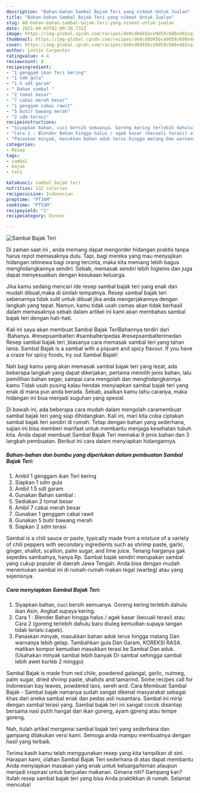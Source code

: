 ```yaml
---
description: "Bahan-bahan Sambal Bajak Teri yang nikmat Untuk Jualan"
title: "Bahan-bahan Sambal Bajak Teri yang nikmat Untuk Jualan"
slug: 88-bahan-bahan-sambal-bajak-teri-yang-nikmat-untuk-jualan
date: 2021-04-03T02:09:10.731Z
image: https://img-global.cpcdn.com/recipes/de0cd0d45bce9d59/680x482cq70/sambal-bajak-teri-foto-resep-utama.jpg
thumbnail: https://img-global.cpcdn.com/recipes/de0cd0d45bce9d59/680x482cq70/sambal-bajak-teri-foto-resep-utama.jpg
cover: https://img-global.cpcdn.com/recipes/de0cd0d45bce9d59/680x482cq70/sambal-bajak-teri-foto-resep-utama.jpg
author: Lottie Carpenter
ratingvalue: 4.4
reviewcount: 8
recipeingredient:
- "1 genggam ikan Teri kering"
- "1 sdm gula"
- "1.5 sdt garam"
- " Bahan sambal "
- "2 tomat besar"
- "7 cabai merah besar"
- "1 genggam cabai rawit"
- "5 butir bawang merah"
- "2 sdm terasi"
recipeinstructions:
- "Siyapkan bahan, cuci bersih semuanya. Goreng kering terlebih dahulu ikan Asin, Angkat supaya kering."
- "Cara 1 : Blender Bahan hingga halus / agak kasar (kecuali terasi) atau Cara 2 (goreng terlebih dahulu baru diuleg kemudian supaya tangan tidak terlalu capek)."
- "Panaskan minyak, masukkan bahan aduk terus hingga matang Dan warnanya lebih gelap. Tambahkan gula Dan Garam, KOREKSI RASA. matikan kompor kemudian masukkan terasi ke Sambal Dan aduk. (Usahakan minyak sambal lebih banyak Dr sambal sehingga sambal lebih awet kurleb 2 minggu)"
categories:
- Resep
tags:
- sambal
- bajak
- teri

katakunci: sambal bajak teri 
nutrition: 132 calories
recipecuisine: Indonesian
preptime: "PT36M"
cooktime: "PT55M"
recipeyield: "1"
recipecategory: Dinner

---
```



![Sambal Bajak Teri](https://img-global.cpcdn.com/recipes/de0cd0d45bce9d59/680x482cq70/sambal-bajak-teri-foto-resep-utama.jpg)

Di zaman  saat ini , anda memang dapat mengorder hidangan praktis tanpa harus repot memasaknya dulu. Tapi, bagi mereka yang mau menyajikan hidangan istimewa bagi orang tercinta, maka kita memang lebih bagus menghidangkannya sendiri. Sebab, memasak sendiri lebih higienis dan juga dapat menyesuaikan dengan kesukaan keluarga.

Jika kamu sedang mencari ide resep sambal bajak teri yang enak dan mudah dibuat,maka di sinilah tempatnya. Resep sambal bajak teri  sebenarnya tidak sulit untuk dibuat jika anda mengerjakannya dengan langkah yang tepat. Namun, kamu tidak usah cemas akan tidak berhasil dalam memasaknya 
sebab dalam artikel ini kami akan membahas sambal bajak teri dengan hati-hati.  

Kali ini saya akan membuat Sambal Bajak TeriBahannya terdiri dari :Bahanya. #resepsambalteri #sambalteripedas #resepsambalterimedan Resep sambal bajak teri ,biasanya cara memasak sambal teri yang tahan lama. Sambal Bajak is a sambal with a piquant and spicy flavour. If you have a craze for spicy foods, try out Sambal Bajak!

Nah bagi kamu yang akan memasak sambal bajak teri yang lezat, ada beberapa langkah yang dapat dikerjakan, pertama memilih jenis bahan, lalu pemilihan bahan segar, sampai cara mengolah dan menghidangkannya. kamu Tidak usah pusing kalau hendak menyiapkan sambal bajak teri yang enak di mana pun anda berada. Sebab, asalkan kamu  tahu caranya, maka hidangan ini bisa menjadi suguhan yang spesial.

Di bawah ini, ada beberapa cara mudah dalam mengolah caramembuat sambal bajak teri yang siap dihidangkan. Kali ini, mari kita coba ciptakan sambal bajak teri sendiri di rumah. Tetap dengan bahan yang sederhana, sajian ini bisa memberi manfaat untuk membantu menjaga kesehatan tubuh kita. Anda dapat membuat Sambal Bajak Teri memakai 9 jenis bahan dan 3 langkah pembuatan. Berikut ini cara dalam menyiapkan hidangannya.

<!--inarticleads1-->

##### Bahan-bahan dan bumbu yang diperlukan dalam pembuatan Sambal Bajak Teri:

1. Ambil 1 genggam ikan Teri kering
1. Siapkan 1 sdm gula
1. Ambil 1.5 sdt garam
1. Gunakan  Bahan sambal :
1. Sediakan 2 tomat besar
1. Ambil 7 cabai merah besar
1. Gunakan 1 genggam cabai rawit
1. Gunakan 5 butir bawang merah
1. Siapkan 2 sdm terasi


Sambal is a chili sauce or paste, typically made from a mixture of a variety of chili peppers with secondary ingredients such as shrimp paste, garlic, ginger, shallot, scallion, palm sugar, and lime juice. Tenang harganya gak sepedes sambalnya, hanya Rp. Sambal bajak sendiri merupakan sambal yang cukup populer di daerah Jawa Tengah. Anda bisa dengan mudah menemukan sambal ini di rumah-rumah makan tegal (warteg) atau yang sejenisnya. 

<!--inarticleads2-->

##### Cara menyiapkan Sambal Bajak Teri:

1. Siyapkan bahan, cuci bersih semuanya. Goreng kering terlebih dahulu ikan Asin, Angkat supaya kering.
1. Cara 1 : Blender Bahan hingga halus / agak kasar (kecuali terasi) atau Cara 2 (goreng terlebih dahulu baru diuleg kemudian supaya tangan tidak terlalu capek).
1. Panaskan minyak, masukkan bahan aduk terus hingga matang Dan warnanya lebih gelap. Tambahkan gula Dan Garam, KOREKSI RASA. matikan kompor kemudian masukkan terasi ke Sambal Dan aduk. (Usahakan minyak sambal lebih banyak Dr sambal sehingga sambal lebih awet kurleb 2 minggu)


Sambal Bajak is made from red chile, powdered galangal, garlic, nutmeg, palm sugar, dried shrimp paste, shallots and tamarind. Some recipes call for Indonesian bay leaves, powdered laos, sereh and. Cara Membuat Sambal Bajak - Sambal bajak namanya sudah sangat dikenal masyarakat sebagai khas dari aneka sambal enak dan pedas asli nusantara. Sambal ini mirip dengan sambal terasi yang. Sambal bajak teri ini sangat cocok disantap bersama nasi putih hangat dan ikan goreng, ayam gpreng atau tempe goreng. 

Nah, itulah artikel mengenai  sambal bajak teri  yang sederhana dan gampang dilakukan versi kami. Semoga anda mampu membuatnya dengan hasil yang terbaik. 

Terima kasih kamu telah menggunakan resep yang kita tampilkan di sini. Harapan kami, olahan  Sambal Bajak Teri sederhana di atas dapat membantu Anda menyiapkan masakan yang enak untuk keluarga/teman ataupun menjadi inspirasi untuk berjualan makanan. Gimana nih? Gampang kan? Itulah resep sambal bajak teri yang bisa Anda praktikkan di rumah. Selamat mencoba!

